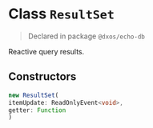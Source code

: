 # Class `ResultSet`
> Declared in package `@dxos/echo-db`

Reactive query results.

## Constructors
```ts
new ResultSet(
itemUpdate: ReadOnlyEvent<void>,
getter: Function
)
```
